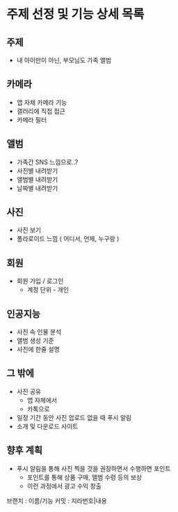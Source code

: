 # 주제 선정 및 기능 상세 목록

## 주제

- 내 아이만이 아닌, 부모님도 가족 앨범

## 카메라

- 앱 자체 카메라 기능
- 갤러리에 직접 접근
- 카메라 필터

## 앨범

- 가족간 SNS 느낌으로..?
- 사진별 내려받기
- 앨범별 내려받기
- 날짜별 내려받기

## 사진

- 사진 보기
- 폴라로이드 느낌 ( 어디서, 언제, 누구랑 )

## 회원

- 회원 가입 / 로그인
  - 계정 단위 - 개인

## 인공지능

- 사진 속 인물 분석
- 앨범 생성 기준
- 사진에 한줄 설명

## 그 밖에

- 사진 공유
  - 앱 자체에서
  - 카톡으로
- 일정 기간 동안 사진 업로드 없을 때 푸시 알림
- 소개 및 다운로드 사이트

## 향후 계획

- 푸시 알림을 통해 사진 찍을 것을 권장하면서 수행하면 포인트
  - 포인트를 통해 상품 구매, 앨범 수령 등의 보상
  - 이런 과정에서 광고 수익 창출





브랜치 : 이름/기능
커밋 : 지라번호|내용